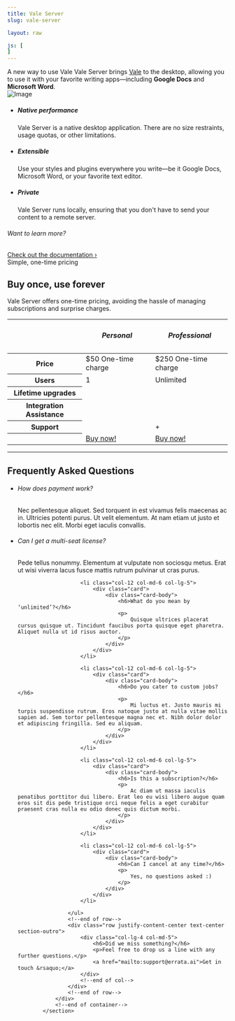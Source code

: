 ```yaml
---
title: Vale Server
slug: vale-server

layout: raw

js: [
]
---
```

<section class="bg-white pb-0">
   <div class="container">
      <div class="row justify-content-center text-center section-intro">
         <div class="col-12 col-md-9 col-lg-8">
            <span class="title-decorative">A new way to use Vale</span>
            <span class="lead">
            Vale Server brings <a href="/vale/">Vale</a> to the desktop,
            allowing you to use it with your favorite writing apps&mdash;including
            <b>Google Docs</b> and <b>Microsoft Word</b>.
            </span>
         </div>
         <div class="justify-content-center text-center">
            <img alt="Image" src="/img/server-demo2.png" class="img-fluid" data-action="zoom"/>
         </div>
      <!--end of row-->
      </div>
   </div>
   <!--end of container-->
</section>

<section>
    <div class="container">
        <!--end of row-->
        <ul class="row feature-list">
            <li class="col-12 col-md-4">
                <i class="icon-tv h1 text-teal"></i>
                <h5>Native performance</h5>
                <p>
                    Vale Server is a native desktop application. There are no size restraints, usage quotas, or other limitations.
                </p>
            </li>
            <!--end of col-->
            <li class="col-12 col-md-4">
                <i class="icon-cog h1 text-teal"></i>
                <h5>Extensible</h5>
                <p>
                    Use your styles and plugins everywhere you write&mdash;be it Google Docs, Microsoft Word, or your favorite text editor.
                </p>
            </li>
            <!--end of col-->
            <li class="col-12 col-md-4">
                <i class="icon-lock h1 text-teal"></i>
                <h5>Private</h5>
                <p>
                    Vale Server runs locally, ensuring that you don't have
                    to send your content to a remote server.
                </p>
            </li>
            <!--end of col-->
        </ul>
        <!--end of row-->
        <div class="row justify-content-center text-center section-outro">
            <div class="col-lg-4 col-md-5">
                <h6>Want to learn more?</h6>
                <a href="#">Check out the documentation &rsaquo;</a>
            </div>
            <!--end of col-->
        </div>
        <!--end of row-->
    </div>
    <!--end of container-->
</section>

<section class="bg-white">
    <div class="container">
        <div class="row justify-content-center text-center section-intro">
            <div class="col-12 col-md-9 col-lg-8">
                <span class="title-decorative">Simple, one-time pricing</span>
                <h2 class="display-4">Buy once, use forever</h2>
                <span class="lead">Vale Server offers one-time pricing, avoiding the hassle of managing subscriptions and surprise charges.</span>
            </div>
            <!--end of col-->
        </div>
        <!--end of row-->
        <div class="row justify-content-center">
            <div class="col">
                <table class="table table-bordered pricing">
                    <thead>
                        <tr>
                            <th scope="col"></th>
                            <th scope="col">
                                <h5>Personal</h5>
                            </th>
                            <th scope="col">
                                <h5>Professional</h5>
                            </th>
                        </tr>
                    </thead>
                    <tbody>
                        <tr>
                            <th scope="row">Price</th>
                            <td>
                                <span class="display-4">$50</span>
                                <span class="text-small">One-time charge</span>
                            </td>
                            <td>
                                <span class="display-4">$250</span>
                                <span class="text-small">One-time charge</span>
                            </td>
                        </tr>
                        <tr>
                            <th scope="row" >Users</th>
                            <td>1</td>
                            <td>Unlimited</td>
                        </tr>
                        <tr>
                            <th scope="row" class="text-right">Lifetime upgrades <span data-toggle="tooltip" title="You'll automatically receive access to new integrations as they become available."><i class="fas fa-question-circle"></i></span></th>
                            <td><i class="icon-check text-green"></i></td>
                            <td><i class="icon-check text-green"></i></td>
                        </tr>
                        <tr>
                            <th scope="row" class="text-right">Integration Assistance <span data-toggle="tooltip" title="We'll create a Vale-compatible version of your house style and a custom vocabulary file from your own terminology."><i class="fas fa-question-circle"></i></span></th>
                            <td><i class="icon-circle-with-cross text-red"></i></td>
                            <td><i class="icon-check text-green"></i></td>
                        </tr>
                        <tr>
                            <th scope="row" class="text-right">Support <span data-toggle="tooltip" title="Personal license holders can receive support through public GitHub Issues. Professional license holders receive additional email support."><i class="fas fa-question-circle"></i></span></th>
                            <td><i class="fab fa-github"></i></td>
                            <td><i class="fab fa-github"></i> + <i class="fas fa-at"></i></i>
                            </td>
                        </tr>
                        <tr>
                            <th scope="row"></th>
                            <td>
                                <a class="btn btn-link" href="#">Buy now!</a>
                            </td>
                            <td>
                                <a class="btn btn-link" href="#">Buy now!</a>
                            </td>
                        </tr>
                    </tbody>
                </table>
            </div>
            <!--end of col-->
            <hr>
        </div>
        <!--end of row-->
        <!--end of row-->
        <!--end of row-->
    </div>
    <!--end of container-->
</section>

<section class="bg-white">
                <div class="container">
                    <div class="row justify-content-center section-intro">
                        <div class="col-auto">
                            <h2 class="h1">Frequently Asked Questions</h2>
                        </div>
                        <!--end of col-->
                    </div>
                    <!--end of row-->
                    <ul class="row feature-list feature-list-sm justify-content-center">
                        <li class="col-12 col-md-6 col-lg-5">
                            <div class="card">
                                <div class="card-body">
                                    <h6>How does payment work?</h6>
                                    <p>
                                        Nec pellentesque aliquet. Sed torquent in est vivamus felis maecenas ac in. Ultricies potenti purus. Ut velit elementum. At nam etiam ut justo et lobortis nec elit. Morbi eget iaculis convallis.
                                    </p>
                                </div>
                            </div>
                        </li>
                        <li class="col-12 col-md-6 col-lg-5">
                            <div class="card">
                                <div class="card-body">
                                    <h6>Can I get a multi-seat license?</h6>
                                    <p>
                                        Pede tellus nonummy. Elementum at vulputate non sociosqu metus. Erat ut wisi viverra lacus fusce mattis rutrum pulvinar ut cras purus.
                                    </p>
                                </div>
                            </div>
                        </li>

                        <li class="col-12 col-md-6 col-lg-5">
                            <div class="card">
                                <div class="card-body">
                                    <h6>What do you mean by ‘unlimited’?</h6>
                                    <p>
                                        Quisque ultrices placerat cursus quisque ut. Tincidunt faucibus porta quisque eget pharetra. Aliquet nulla ut id risus auctor.
                                    </p>
                                </div>
                            </div>
                        </li>

                        <li class="col-12 col-md-6 col-lg-5">
                            <div class="card">
                                <div class="card-body">
                                    <h6>Do you cater to custom jobs?</h6>
                                    <p>
                                        Mi luctus et. Justo mauris mi turpis suspendisse rutrum. Eros natoque justo at nulla vitae mollis sapien ad. Sem tortor pellentesque magna nec et. Nibh dolor dolor et adipiscing fringilla. Sed eu aliquam.
                                    </p>
                                </div>
                            </div>
                        </li>

                        <li class="col-12 col-md-6 col-lg-5">
                            <div class="card">
                                <div class="card-body">
                                    <h6>Is this a subscription?</h6>
                                    <p>
                                        Ac diam ut massa iaculis penatibus porttitor dui libero. Erat leo eu wisi libero augue quam eros sit dis pede tristique orci neque felis a eget curabitur praesent cras nulla eu odio donec quis dictum morbi.
                                    </p>
                                </div>
                            </div>
                        </li>

                        <li class="col-12 col-md-6 col-lg-5">
                            <div class="card">
                                <div class="card-body">
                                    <h6>Can I cancel at any time?</h6>
                                    <p>
                                        Yes, no questions asked :)
                                    </p>
                                </div>
                            </div>
                        </li>

                    </ul>
                    <!--end of row-->
                    <div class="row justify-content-center text-center section-outro">
                        <div class="col-lg-4 col-md-5">
                            <h6>Did we miss something?</h6>
                            <p>Feel free to drop us a line with any further questions.</p>
                            <a href="mailto:support@errata.ai">Get in touch &rsaquo;</a>
                        </div>
                        <!--end of col-->
                    </div>
                    <!--end of row-->
                </div>
                <!--end of container-->
            </section>
